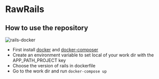 # RawRails

## How to use the repository

![rails-docker](http://imgur.com/a/U9UCs)

- First install [docker](https://docs.docker.com/engine/installation/) and [docker-composer](https://docs.docker.com/compose/install/)
- Create an environment variable to set local of your work dir with the APP_PATH_PROJECT key
- Choose the version of rails in dockerfile
- Go to the work dir and run ```docker-compose up```
